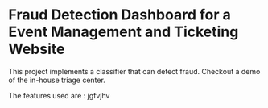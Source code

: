 # Fraud Detection Dashboard for a Event Management and Ticketing Website
This project implements a classifier that can detect fraud.
Checkout a demo of the in-house triage center.

The features used are :
jgfvjhv 
